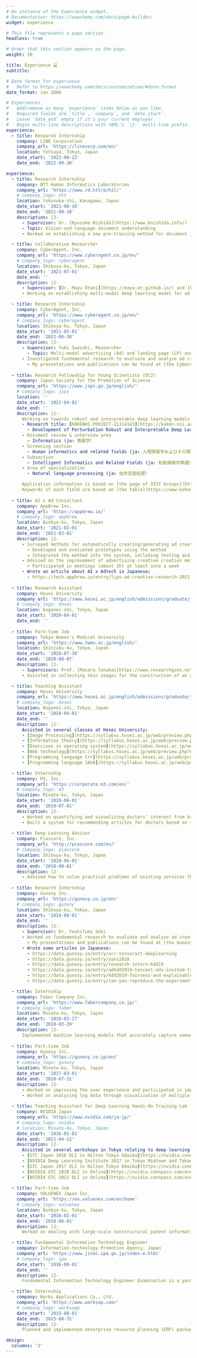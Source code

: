 ```yaml
---
# An instance of the Experience widget.
# Documentation: https://wowchemy.com/docs/page-builder/
widget: experience

# This file represents a page section.
headless: true

# Order that this section appears on the page.
weight: 10

title: Experience 💻
subtitle:

# Date format for experience
#   Refer to https://wowchemy.com/docs/customization/#date-format
date_format: Jan 2006

# Experiences.
#   Add/remove as many `experience` items below as you like.
#   Required fields are `title`, `company`, and `date_start`.
#   Leave `date_end` empty if it's your current employer.
#   Begin multi-line descriptions with YAML's `|2-` multi-line prefix.
experience:
  - title: Research Internship
    company: LINE Corporation
    company_url: 'https://linecorp.com/en/'
    location: Yotsuya, Tokyo, Japan
    date_start: '2022-08-22'
    date_end: '2022-09-30'

experience:
  - title: Research Internship
    company: NTT Human Informatics Laboratories
    company_url: 'https://www.rd.ntt/e/hil/'
    # company_logo: ntt
    location: Yokosuka-shi, Kanagawa, Japan
    date_start: '2021-08-16'
    date_end: '2021-09-10'
    description: |2-
      - Supervisor: Dr. [Kyosuke Nishida](https://www.knishida.info/)
      - Topic: Vision-and-language document understanding
      - Worked on establishing a new pre-training method for document image understanding.

  - title: Collaborative Researcher
    company: CyberAgent, Inc.
    company_url: 'https://www.cyberagent.co.jp/en/'
    # company_logo: cyberagent
    location: Shibuya-ku, Tokyo, Japan
    date_start: '2021-07-01'
    date_end: ''
    description: |2-
      - Supervisor: [Dr. Mayu Otani](https://mayu-ot.github.io/) and [Dr. Naoto Inoue](https://naoto0804.github.io/)
      - Working on establishing multi-modal deep learning model for ad creative understanding in [a special research position](https://www.cyberagent.co.jp/news/detail/id=26231) for doctoral students adopted as JSPS Research fellow (DC1, DC2, PD).

  - title: Research Internship
    company: CyberAgent, Inc.
    company_url: 'https://www.cyberagent.co.jp/en/'
    # company_logo: cyberagent
    location: Shibuya-ku, Tokyo, Japan
    date_start: '2021-05-01'
    date_end: '2021-06-30'
    description: |2-
      - Supervisor: Yuki Iwazaki, Researcher
        - Topic: Multi-modal advertising (Ad) and landing page (LP) understanding
      - Investigated fundamental research to evaluate and analyze ad creatives and its landing pages, presented at academic symposium in Japan.
        - My presentations and publications can be found at [the CyberAgent tag](/tag/cyberagent/).
  
  - title: Research Fellowship for Young Scientists (DC2)
    company: Japan Society for the Promotion of Science
    company_url: 'https://www.jsps.go.jp/english/'
    # company_logo: jsps
    location: ''
    date_start: '2021-04-01'
    date_end: ''
    description: |2-
      Working on towards robust and interpretable deep learning models and its evaluation.
      - Research title: [KAKENHI-PROJECT-21J14143](https://kaken.nii.ac.jp/en/grant/KAKENHI-PROJECT-21J14143/)
        - Development of Perturbation Robust and Interpretable Deep Learning Models and Evaluation of Their Interpretability (ja: 摂動に頑健で解釈可能な深層学習モデルの開発とその解釈性の評価）
      - Document review & interview area
        - Informatics (ja: 情報学）
      - Screening section
        - Human informatics and related fields (ja: 人間情報学およびその関連分野）
      - Subsection
        - Intelligent Informatics and Related Fields (ja: 知能情報学関連）
      - Area of specialization
        - Natural language processing (ja: 自然言語処理）

      Application information is based on [the page of OIST Groups](https://groups.oist.jp/ja/srs/forms-jsps-research-fellowship-young-scientist).
      Keywords of each field are based on [the table](https://www-kaken.jsps.go.jp/kaken1/keywordListEn.do).
  
  - title: AI x Ad Consultant
    company: AppBrew Inc.
    company_url: 'https://appbrew.io/'
    # company_logo: appbrew
    location: Bunkyo-ku, Tokyo, Japan
    date_start: '2021-02-01'
    date_end: '2021-03-01'
    description: |2-
      - Surveyed methods for automatically creating/generating ad creatives
        - Developed and evaluated prototypes using the method
        - Integrated the method into the system, including testing and operating
      - Advised on the improvement of advertising creative creation methods
        - Participated in meetings (about 1h) at least once a week
      - Wrote an article about AI x Adtech in Japanese:
        - https://tech.appbrew.io/entry/lips-ad-creative-research-2021
  
  - title: Research Assistant
    company: Hosei University
    company_url: 'https://www.hosei.ac.jp/english/admissions/graduate/jbdp/science_engineering/applied_informatics/'
    # company_logo: hosei
    location: Koganei-shi, Tokyo, Japan
    date_start: '2020-04-01'
    date_end: ''
  
  - title: Part-time Job
    company: Tokyo Women's Medical University
    company_url: 'https://www.twmu.ac.jp/english/'
    location: Shinjuku-ku, Tokyo, Japan
    date_start: '2020-07-30'
    date_end: '2020-08-07'
    description: |2-
      - Supervisors: Prof. [Masaru Tanaka](https://www.researchgate.net/scientific-contributions/Masaru-Tanaka-2078765174), Dr. [Noriko Umegaki](https://researchmap.jp/7000025183?lang=en), Prof. [Hitoshi Iyatomi](https://scholar.google.com/citations?user=ghyQxvIAAAAJ&hl=en)
      - Assisted in collecting skin images for the construction of an automated diagnostic system.

  - title: Teaching Assistant
    company: Hosei University
    company_url: 'https://www.hosei.ac.jp/english/admissions/graduate/jbdp/science_engineering/applied_informatics/'
    # company_logo: hosei
    location: Koganei-shi, Tokyo, Japan
    date_start: '2018-04-01'
    date_end: ''
    description: |2-
      Assisted in several classes at Hosei University:
      - [Image Processing](https://syllabus.hosei.ac.jp/web/preview.php?no_id=2115657&nendo=2021&gakubueng=AP&t_mode=pc)
      - [Information theory](https://syllabus.hosei.ac.jp/web/preview.php?no_id=2115624&nendo=2021&gakubueng=AP&t_mode=pc)
      - [Exercises in operating system](https://syllabus.hosei.ac.jp/web/preview.php?no_id=2115647&nendo=2021&gakubueng=AP&t_mode=pc)
      - [Web technology](https://syllabus.hosei.ac.jp/web/preview.php?no_id=2115632&nendo=2021&gakubueng=AP&t_mode=pc)
      - [Programming language C++](https://syllabus.hosei.ac.jp/web/preview.php?no_id=2115357&nendo=2021&gakubueng=AP&t_mode=pc)
      - [Programming language JAVA](https://syllabus.hosei.ac.jp/web/preview.php?no_id=2115360&nendo=2021&gakubueng=AP&t_mode=pc)

  - title: Internship
    company: M3, Inc.
    company_url: 'https://corporate.m3.com/en/'
    # company_logo: m3
    location: Minato-ku, Tokyo, Japan
    date_start: '2019-06-01'
    date_end: '2019-07-01'
    description: |2-
      - Worked on quantifying and visualizing doctors' interest from browsing history.
      - Built a system for recommending articles for doctors based on the analysis from scratch
  
  - title: Deep Learning Advisor
    company: Piascore, Inc.
    company_url: 'http://piascore.com/en/'
    # company_logo: piascore
    location: Shibuya-ku, Tokyo, Japan
    date_start: '2018-06-01'
    date_end: '2018-08-01'
    description: |2-
      - Advised how to solve practical problems of existing services that use machine learning algorithms and deep learning models, showing examples of the kind of problems recent deep learning models are capable of solving. 
  
  - title: Research Internship
    company: Gunosy Inc.
    company_url: 'https://gunosy.co.jp/en/'
    # company_logo: gunosy
    location: Shibuya-ku, Tokyo, Japan
    date_start: '2018-08-01'
    date_end: ''
    description: |2-
      - Supervisor: Dr. Yoshifumi Seki
      - Worked on fundamental research to evaluate and analyze ad creatives, resulting in a presentation at Applied Science track of KDD, a top data mining conference.
        - My presentations and publications can be found at [the Gunosy tag](/tag/gunosy/).
      - Wrote some articles in Japanese:
        - https://data.gunosy.io/entry/ocr-tesseract-deeplearning
        - https://data.gunosy.io/entry/yans2018
        - https://data.gunosy.io/entry/research-intern-kdd19
        - https://data.gunosy.io/entry/adkdd2019-tencent-ads-invited-talk
        - https://data.gunosy.io/entry/kdd2019-fairness-and-explainable-ai
        - https://data.gunosy.io/entry/can-you-reproduce-the-experiment-pyenv-poetry

  - title: Internship
    company: Faber Company Inc.
    company_url: 'https://www.fabercompany.co.jp/'
    # company_logo: faber
    location: Minato-ku, Tokyo, Japan
    date_start: '2018-03-27'
    date_end: '2018-03-29'
    description: |2-
      Implemented machine learning models that accurately capture semantic features of a document in a document similarity (Engineer internship 3days / ¥100,000).
  
  - title: Part-time Job
    company: Gunosy Inc.
    company_url: 'https://gunosy.co.jp/en/'
    # company_logo: gunosy
    location: Minato-ku, Tokyo, Japan
    date_start: '2017-03-01'
    date_end: '2018-07-31'
    description: |2-
      - Worked on improving the user experience and participated in improving the logic of the article distribution.
      - Worked on analyzing log data through visualization of multiple KPIs and contributing to the growth of the service.
  
  - title: Teaching Assistant for Deep Learning Hands-On Training Lab
    company: NVIDIA Japan
    company_url: 'https://www.nvidia.com/ja-jp/'
    # company_logo: nvidia
    # location: Minato-ku, Tokyo, Japan
    date_start: '2016-01-01'
    date_end: '2021-04-12'
    description: |2-
      Assisted in several workshops in Tokyo relating to deep learning and CUDA:
      - [GTC Japan 2016 DLI in Hilton Tokyo Odaiba](https://nvidia.connpass.com/event/39743/)
      - [NVIDIA Deep Learning Institute 2017 in Tokyo Midtown and Takada-no-baba](https://nvidia.connpass.com/event/54780/)
      - [GTC Japan 2017 DLI in Hilton Tokyo Odaiba](https://nvidia.connpass.com/event/68912/)
      - [NVIDIA GTC 2020 DLI in Online](https://nvidia.connpass.com/event/189637/)
      - [NVIDIA GTC 2021 DLI in Online](https://nvidia.connpass.com/event/208506/)
  
  - title: Part-time Job
    company: VALUENEX Japan Inc.
    company_url: 'https://en.valuenex.com/en/home'
    # company_logo: valuenex
    location: Bunkyo-ku, Tokyo, Japan
    date_start: '2016-02-01'
    date_end: '2018-06-01'
    description: |2-
      Worked on dealing with large-scale nonstructural patent information in various forms, e.g., pre-processing, crawling, scraping, and analyzing these data.

  - title: Fundamental Information Technology Engineer
    company: Information-technology Promotion Agency, Japan
    company_url: 'https://www.jitec.ipa.go.jp/index-e.html'
    # company_logo: ipa
    date_start: '2016-06-01'
    date_end: ''
    description: |2-
      Fundamental Information Technology Engineer Examination is a yardstick for measuring IT knowledge and skills as a team member by asking a range of questions about algorithm, network, database, information security, practical programming, etc.

  - title: Internship
    company: Works Applications Co., Ltd.
    company_url: 'https://www.worksap.com/'
    # company_logo: worksapp
    date_start: '2015-08-01'
    date_end: '2015-08-31'
    description: |2-
      Planned and implemented enterprise resource planning (ERP) packages.

design:
  columns: '2'
---
```

